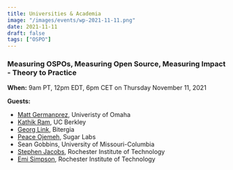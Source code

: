 ```yaml
---
title: Universities & Academia
image: "/images/events/wp-2021-11-11.png"
date: 2021-11-11
draft: false
tags: ["OSPO"]
---
```


### Measuring OSPOs, Measuring Open Source, Measuring Impact - Theory to Practice

**When:** 9am PT, 12pm EDT, 6pm CET on Thursday November 11, 2021

**Guests:**
- [Matt Germanprez](https://www.unomaha.edu/college-of-information-science-and-technology/about/faculty-staff/matt-germonprez.php), Univeristy of Omaha
- [Kathik Ram](https://ram.berkeley.edu/), UC Berkley
- [Georg Link](https://www.linkedin.com/in/georglink/), Bitergia
- [Peace Ojemeh](https://www.linkedin.com/in/peace-ojemeh-0b5bb2151/), Sugar Labs
- Sean Gobbins, University of Missouri-Columbia
- [Stephen Jacobs](https://www.linkedin.com/in/itprofjacobs/), Rochester Institute of Technology
- [Emi Simpson](https://opensource.ieee.org/emi), Rochester Institute of Technology

